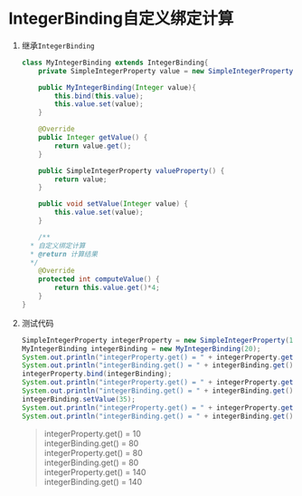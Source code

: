 # IntegerBinding自定义绑定计算

1. 继承`IntegerBinding`
  
   ```java
   class MyIntegerBinding extends IntegerBinding{  
       private SimpleIntegerProperty value = new SimpleIntegerProperty(0);  
   
       public MyIntegerBinding(Integer value){  
           this.bind(this.value);  
           this.value.set(value);  
       }  
   
       @Override  
       public Integer getValue() {  
           return value.get();  
       }  
   
       public SimpleIntegerProperty valueProperty() {  
           return value;  
       }  
   
       public void setValue(Integer value) {  
           this.value.set(value);  
       }  
   
       /**  
     * 自定义绑定计算  
     * @return 计算结果  
     */  
       @Override  
       protected int computeValue() {  
           return this.value.get()*4;  
       }  
   }
   ```

2. 测试代码
  
   ```java
   SimpleIntegerProperty integerProperty = new SimpleIntegerProperty(10);  
   MyIntegerBinding integerBinding = new MyIntegerBinding(20);  
   System.out.println("integerProperty.get() = " + integerProperty.get());  
   System.out.println("integerBinding.get() = " + integerBinding.get());  
   integerProperty.bind(integerBinding);  
   System.out.println("integerProperty.get() = " + integerProperty.get());  
   System.out.println("integerBinding.get() = " + integerBinding.get());  
   integerBinding.setValue(35);  
   System.out.println("integerProperty.get() = " + integerProperty.get());  
   System.out.println("integerBinding.get() = " + integerBinding.get());
   ```
   
   > integerProperty.get() = 10  
   > integerBinding.get() = 80  
   > integerProperty.get() = 80  
   > integerBinding.get() = 80  
   > integerProperty.get() = 140  
   > integerBinding.get() = 140  
